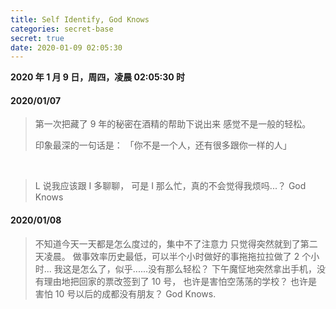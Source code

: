 ```yaml
---
title: Self Identify, God Knows
categories: secret-base
secret: true
date: 2020-01-09 02:05:30
---
```


**2020 年 1 月 9 日，周四，凌晨 02:05:30 时**

<!-- more -->

#### 2020/01/07

> 第一次把藏了 9 年的秘密在酒精的帮助下说出来
> 感觉不是一般的轻松。
> 
> 印象最深的一句话是：
> 「你不是一个人，还有很多跟你一样的人」

<br/>

> L 说我应该跟 I 多聊聊，
> 可是 I 那么忙，真的不会觉得我烦吗...？
> God Knows

#### 2020/01/08

> 不知道今天一天都是怎么度过的，集中不了注意力
> 只觉得突然就到了第二天凌晨。
> 做事效率历史最低，可以半个小时做好的事拖拖拉拉做了 2 个小时...
> 我这是怎么了，似乎......没有那么轻松？
> 下午魔怔地突然拿出手机，没有理由地把回家的票改签到了 10 号，
> 也许是害怕空荡荡的学校？
> 也许是害怕 10 号以后的成都没有朋友？
> God Knows.
